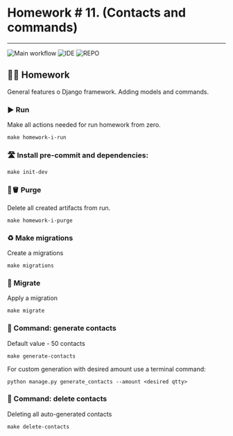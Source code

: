 # Homework # 11. (Contacts and commands)

---
![Main workflow](https://github.com/hillel-i-python-pro-i-2022-08-26/homework__django__V.Marakhovskyi/actions/workflows/main-workflow.yml/badge.svg?branch=templates)
![IDE](https://img.shields.io/badge/PyCharm-000000.svg?&style=for-the-badge&logo=PyCharm&logoColor=white)
![REPO](https://img.shields.io/badge/GitHub-100000?style=for-the-badge&logo=github&logoColor=white)

## 👨‍💻 Homework

General features o Django framework. Adding models and commands.

### ▶️ Run

Make all actions needed for run homework from zero.

```shell
make homework-i-run
```

### 🛣️ Install pre-commit and dependencies:
```shell
make init-dev
```


### 🧽🪣 Purge

Delete all created artifacts from run.

```shell
make homework-i-purge
```
### ♻️ Make migrations

Create a migrations

```shell
make migrations
```
### 💾 Migrate

Apply a migration

```shell
make migrate
```
### 📗 Command: generate contacts

Default value - 50 contacts

```shell
make generate-contacts
```
For custom generation with desired amount use a terminal command:
```shell
python manage.py generate_contacts --amount <desired qtty>
```
### 📕 Command: delete contacts

Deleting all auto-generated contacts

```shell
make delete-contacts
```